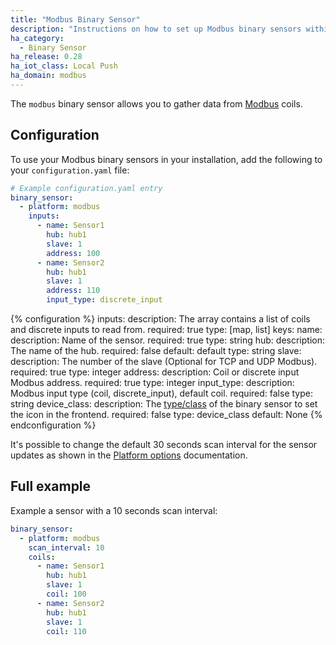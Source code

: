 ```yaml
---
title: "Modbus Binary Sensor"
description: "Instructions on how to set up Modbus binary sensors within Home Assistant."
ha_category:
  - Binary Sensor
ha_release: 0.28
ha_iot_class: Local Push
ha_domain: modbus
---
```


The `modbus` binary sensor allows you to gather data from [Modbus](http://www.modbus.org/) coils.

## Configuration

To use your Modbus binary sensors in your installation, add the following to your `configuration.yaml` file:

```yaml
# Example configuration.yaml entry
binary_sensor:
  - platform: modbus
    inputs:
      - name: Sensor1
        hub: hub1
        slave: 1
        address: 100
      - name: Sensor2
        hub: hub1
        slave: 1
        address: 110
        input_type: discrete_input
```

{% configuration %}
inputs:
  description: The array contains a list of coils and discrete inputs to read from.
  required: true
  type: [map, list]
  keys:
    name:
      description: Name of the sensor.
      required: true
      type: string
    hub:
      description: The name of the hub.
      required: false
      default: default
      type: string
    slave:
      description: The number of the slave (Optional for TCP and UDP Modbus).
      required: true
      type: integer
    address:
      description: Coil or discrete input Modbus address.
      required: true
      type: integer
    input_type:
      description: Modbus input type (coil, discrete_input), default coil.
      required: false
      type: string
    device_class:
      description: The [type/class](/integrations/binary_sensor/#device-class) of the binary sensor to set the icon in the frontend.
      required: false
      type: device_class
      default: None
{% endconfiguration %}

It's possible to change the default 30 seconds scan interval for the sensor updates as shown in the [Platform options](/docs/configuration/platform_options/#scan-interval) documentation.

## Full example

Example a sensor with a 10 seconds scan interval:

```yaml
binary_sensor:
  - platform: modbus
    scan_interval: 10
    coils:
      - name: Sensor1
        hub: hub1
        slave: 1
        coil: 100
      - name: Sensor2
        hub: hub1
        slave: 1
        coil: 110
```
